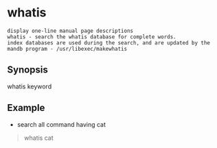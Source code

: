 # whatis

    display one-line manual page descriptions
    whatis - search the whatis database for complete words.
    index databases are used during the search, and are updated by the mandb program - /usr/libexec/makewhatis

## Synopsis

whatis keyword

## Example

* search all command having cat

> whatis cat
